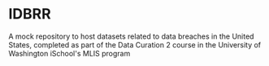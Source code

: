 # IDBRR
A mock repository to host datasets related to data breaches in the United States, completed as part of the Data Curation 2 course in the University of Washington iSchool's MLIS program
